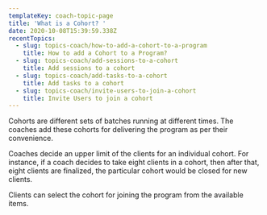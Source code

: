 ```yaml
---
templateKey: coach-topic-page
title: 'What is a Cohort? '
date: 2020-10-08T15:39:59.338Z
recentTopics:
  - slug: topics-coach/how-to-add-a-cohort-to-a-program
    title: How to add a Cohort to a Program?
  - slug: topics-coach/add-sessions-to-a-cohort
    title: Add sessions to a cohort
  - slug: topics-coach/add-tasks-to-a-cohort
    title: Add tasks to a cohort
  - slug: topics-coach/invite-users-to-join-a-cohort
    title: Invite Users to join a cohort
---
```

Cohorts are different sets of batches running at different times. The coaches add these cohorts for delivering the program as per their convenience.

Coaches decide an upper limit of the clients for an individual cohort. For instance, if a coach decides to take eight clients in a cohort, then after that, eight clients are finalized, the particular cohort would be closed for new clients. 

Clients can select the cohort for joining the program from the available items.
